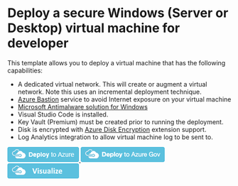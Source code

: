 # Deploy a secure Windows (Server or Desktop) virtual machine for developer

This template allows you to deploy a virtual machine that has the following capabilities:
- A dedicated virtual network. This will create or augment a virtual network.  Note this uses an incremental deployment technique.
- [Azure Bastion](https://docs.microsoft.com/en-us/azure/bastion/bastion-overview) service to avoid Internet exposure on your virtual machine 
- [Microsoft Antimalware solution for Windows](https://docs.microsoft.com/en-us/azure/virtual-machines/extensions/iaas-antimalware-windows)
- Visual Studio Code is installed.
- Key Vault (Premium) must be created prior to running the deployment.
- Disk is encrypted with [Azure Disk Encryption](https://docs.microsoft.com/en-us/azure/virtual-machines/windows/disk-encryption-overview) extension support.
- Log Analytics integration to allow virtual machine log to be sent to.



<a href="https://portal.azure.com/#create/Microsoft.Template/uri/https%3A%2F%2Fraw.githubusercontent.com%2Fshawnadrockleonard%2FAzure%2Fshawns%2Fdotnetcore%2Ftemplates%2Faad-vm%2Fnested%2Faad-vm.json" target="_blank">
    <img src="metadata/deploytoazure.png"/> 
</a>


<a href="https://portal.azure.us/#create/Microsoft.Template/uri/https%3A%2F%2Fraw.githubusercontent.com%2Fshawnadrockleonard%2FAzure%2Fshawns%2Fdotnetcore%2Ftemplates%2Faad-vm%2Fnested%2Faad-vm.json" target="_blank">
<img src="metadata/deploytoazuregov.png"/>
</a>

<a href="http://armviz.io/#/?load=https%3A%2F%2Fraw.githubusercontent.com%2Fshawnadrockleonard%2FAzure%2Fshawns%2Fdotnetcore%2Ftemplates%2Faad-vm%2Fnested%2Faad-vm.json" target="_blank">
    <img src="metadata/visualizebutton.png"/> 
</a>